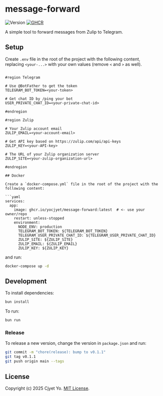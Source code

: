 # message-forward

![Version](https://img.shields.io/github/package-json/v/yocjyet/message-forward?color=blue&logo=github) [![GHCR](https://img.shields.io/badge/GHCR-message--forward-blue?logo=github)](https://github.com/yocjyet/message-forward/pkgs/container/message-forward)

A simple tool to forward messages from Zulip to Telegram.

## Setup

Create `.env` file in the root of the project with the following content, replacing `<your-...>` with your own values (remove `<` and `>` as well).

```env

#region Telegram

# Use @BotFather to get the token
TELEGRAM_BOT_TOKEN=<your-token>

# Get chat ID by /ping your bot
USER_PRIVATE_CHAT_ID=<your-private-chat-id>

#endregion

#region Zulip

# Your Zulip account email
ZULIP_EMAIL=<your-account-email>

# Get API key based on https://zulip.com/api/api-keys
ZULIP_KEY=<your-API-key>

# The URL of your Zulip organization server
ZULIP_SITE=<your-zulip-organization-url>

#endregion

## Docker

Create a `docker-compose.yml` file in the root of the project with the following content:

```yaml
services:
  app:
    image: ghcr.io/yocjyet/message-forward:latest  # <- use your owner/repo
    restart: unless-stopped
    environment:
      NODE_ENV: production
      TELEGRAM_BOT_TOKEN: ${TELEGRAM_BOT_TOKEN}
      TELEGRAM_USER_PRIVATE_CHAT_ID: ${TELEGRAM_USER_PRIVATE_CHAT_ID}
      ZULIP_SITE: ${ZULIP_SITE}
      ZULIP_EMAIL: ${ZULIP_EMAIL}
      ZULIP_KEY: ${ZULIP_KEY}
```

and run:

```bash
docker-compose up -d
```

## Development

To install dependencies:

```bash
bun install
```

To run:

```bash
bun run 
```

### Release

To release a new version, change the version in `package.json` and run:

```bash
git commit -m "chore(release): bump to v0.1.1"
git tag v0.1.1
git push origin main --tags
```

## License

Copyright (c) 2025 Cjyet Yo. [MIT License](LICENSE).

